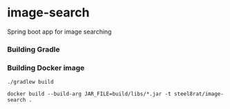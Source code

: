 # image-search
Spring boot app for image searching

### Building Gradle


### Building Docker image
`./gradlew build`

`docker build --build-arg JAR_FILE=build/libs/*.jar -t steel8rat/image-search .`


